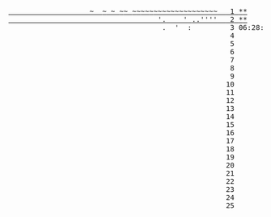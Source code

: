 <pre class="calendar"><a aria-label="Day 1, two stars" href="/2021/day/1" class="calendar-day1 calendar-verycomplete">                   ~  <span class="calendar-color-w1">~</span> ~ <span class="calendar-color-w1">~</span>~ <span class="calendar-color-w1">~</span>~<span class="calendar-color-w1">~~</span>~<span class="calendar-color-w1">~~~~~~~~~~~~~~~</span>  <span class="calendar-day"> 1</span> <span class="calendar-mark-complete">*</span><span class="calendar-mark-verycomplete">*</span></a>
<a aria-label="Day 2, two stars" href="/2021/day/2" class="calendar-day2 calendar-verycomplete">                                   '.<span class="calendar-color-w2">    '</span> <span class="calendar-color-g">..''''</span>  <span class="calendar-day"> 2</span> <span class="calendar-mark-complete">*</span><span class="calendar-mark-verycomplete">*</span></a>
<span aria-hidden="true" class="calendar-day3">                                    .  '  :        <span class="calendar-day"> 3</span><span id="calendar-countdown"> 06:28:58</span></span>
<span aria-hidden="true" class="calendar-day4">                                                   <span class="calendar-day"> 4</span></span>
<span aria-hidden="true" class="calendar-day5">                                                   <span class="calendar-day"> 5</span></span>
<span aria-hidden="true" class="calendar-day6">                                                   <span class="calendar-day"> 6</span></span>
<span aria-hidden="true" class="calendar-day7">                                                   <span class="calendar-day"> 7</span></span>
<span aria-hidden="true" class="calendar-day8">                                                   <span class="calendar-day"> 8</span></span>
<span aria-hidden="true" class="calendar-day9">                                                   <span class="calendar-day"> 9</span></span>
<span aria-hidden="true" class="calendar-day10">                                                   <span class="calendar-day">10</span></span>
<span aria-hidden="true" class="calendar-day11">                                                   <span class="calendar-day">11</span></span>
<span aria-hidden="true" class="calendar-day12">                                                   <span class="calendar-day">12</span></span>
<span aria-hidden="true" class="calendar-day13">                                                   <span class="calendar-day">13</span></span>
<span aria-hidden="true" class="calendar-day14">                                                   <span class="calendar-day">14</span></span>
<span aria-hidden="true" class="calendar-day15">                                                   <span class="calendar-day">15</span></span>
<span aria-hidden="true" class="calendar-day16">                                                   <span class="calendar-day">16</span></span>
<span aria-hidden="true" class="calendar-day17">                                                   <span class="calendar-day">17</span></span>
<span aria-hidden="true" class="calendar-day18">                                                   <span class="calendar-day">18</span></span>
<span aria-hidden="true" class="calendar-day19">                                                   <span class="calendar-day">19</span></span>
<span aria-hidden="true" class="calendar-day20">                                                   <span class="calendar-day">20</span></span>
<span aria-hidden="true" class="calendar-day21">                                                   <span class="calendar-day">21</span></span>
<span aria-hidden="true" class="calendar-day22">                                                   <span class="calendar-day">22</span></span>
<span aria-hidden="true" class="calendar-day23">                                                   <span class="calendar-day">23</span></span>
<span aria-hidden="true" class="calendar-day24">                                                   <span class="calendar-day">24</span></span>
<span aria-hidden="true" class="calendar-day25">                                                   <span class="calendar-day">25</span></span>
</pre>